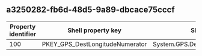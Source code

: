 ## a3250282-fb6d-48d5-9a89-dbcace75cccf

Property identifier | Shell property key | Shell name | Alias
--- | --- | --- | ---
100 | PKEY_GPS_DestLongitudeNumerator | System.GPS.DestLongitudeNumerator | 


